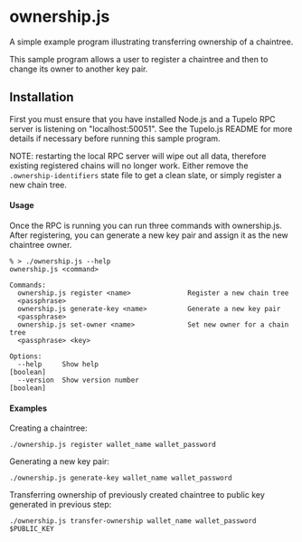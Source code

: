# ownership.js
A simple example program illustrating transferring ownership of a chaintree.

This sample program allows a user to register a chaintree and then to change its owner to another
key pair.

## Installation
First you must ensure that you have installed Node.js and a Tupelo RPC server is
listening on "localhost:50051". See the Tupelo.js README for more details if
necessary before running this sample program.

NOTE: restarting the local RPC server will wipe out all data, therefore existing registered
chains will no longer work. Either remove the `.ownership-identifiers` state file to get a clean
slate, or simply register a new chain tree.

#### Usage
Once the RPC is running you can run three commands with ownership.js. After registering,
you can generate a new key pair and assign it as the new chaintree owner.

```shell
% > ./ownership.js --help
ownership.js <command>

Commands:
  ownership.js register <name>              Register a new chain tree
  <passphrase>
  ownership.js generate-key <name>          Generate a new key pair
  <passphrase>
  ownership.js set-owner <name>             Set new owner for a chain tree
  <passphrase> <key>

Options:
  --help     Show help                                                 [boolean]
  --version  Show version number                                       [boolean]
```

#### Examples

Creating a chaintree:
```shell
./ownership.js register wallet_name wallet_password
```

Generating a new key pair:
```shell
./ownership.js generate-key wallet_name wallet_password
```

Transferring ownership of previously created chaintree to public key generated in previous step:
```shell
./ownership.js transfer-ownership wallet_name wallet_password $PUBLIC_KEY
```

